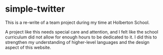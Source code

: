 # simple-twitter

This is a re-write of a team project during my time at Holberton School.

A project like this needs special care and attention, and I felt like the school curriculum did not allow for enough hours to be dedicated to it. I did this to strengthen my understanding of higher-level languages and the design aspect of this website.
